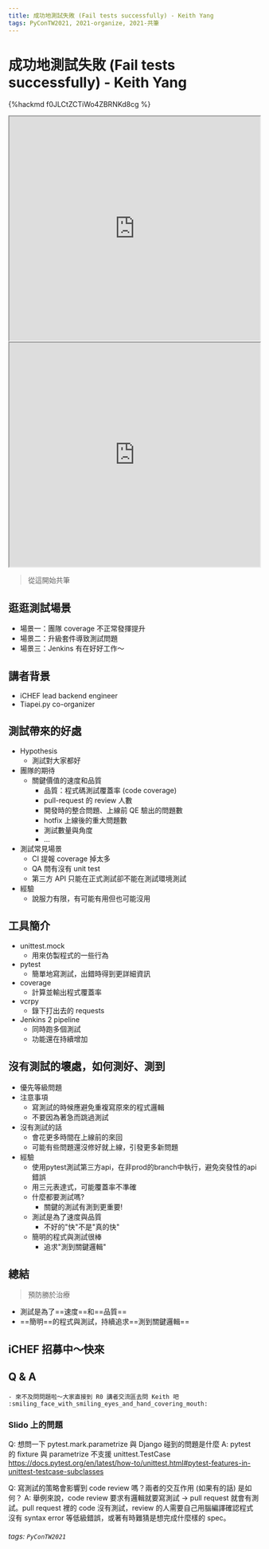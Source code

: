 ```yaml
---
title: 成功地測試失敗 (Fail tests successfully) - Keith Yang
tags: PyConTW2021, 2021-organize, 2021-共筆
---
```


# 成功地測試失敗 (Fail tests successfully) - Keith Yang

{%hackmd f0JLCtZCTiWo4ZBRNKd8cg %}

<iframe src="https://app.sli.do/event/9rgrmtht" height=450 width=100%></iframe>

<iframe src="https://wall.sli.do/event/9rgrmtht?section=b9378313-c568-4125-a089-deb25608cd6d" height=450 width=100%></iframe>

> 從這開始共筆

## 逛逛測試場景

- 場景一：團隊 coverage 不正常發揮提升
- 場景二：升級套件導致測試問題
- 場景三：Jenkins 有在好好工作～

## 講者背景

- iCHEF lead backend engineer
- Tiapei.py co-organizer

## 測試帶來的好處

- Hypothesis
    - 測試對大家都好
- 團隊的期待
    - 關鍵價值的速度和品質
        - 品質：程式碼測試覆蓋率 (code coverage)
        - pull-request 的 review 人數
        - 開發時的整合問題、上線前 QE 驗出的問題數
        - hotfix 上線後的重大問題數
        - 測試數量與角度
        - …
- 測試常見場景
    - CI 提報 coverage 掉太多
    - QA 問有沒有 unit test
    - 第三方 API 只能在正式測試卻不能在測試環境測試
- 經驗
    - 說服力有限，有可能有用但也可能沒用

## 工具簡介

- unittest.mock
    - 用來仿製程式的一些行為
- pytest
    - 簡單地寫測試，出錯時得到更詳細資訊
- coverage
    - 計算並輸出程式覆蓋率
- vcrpy
    - 錄下打出去的 requests
- Jenkins 2 pipeline
    - 同時跑多個測試
    - 功能還在持續增加

## 沒有測試的壞處，如何測好、測到

- 優先等級問題
- 注意事項
    - 寫測試的時候應避免重複寫原來的程式邏輯
    - 不要因為著急而跳過測試
- 沒有測試的話
    - 會花更多時間在上線前的來回
    - 可能有些問題還沒修好就上線，引發更多新問題
- 經驗
    - 使用pytest測試第三方api，在非prod的branch中執行，避免突發性的api錯誤
    - 用三元表達式，可能覆蓋率不準確
    - 什麼都要測試嗎?
        - 關鍵的測試有測到更重要!
    - 測試是為了速度與品質
        - 不好的"快"不是"真的快"
    - 簡明的程式與測試很棒
        - 追求"測到關鍵邏輯"

## 總結
> 預防勝於治療

- 測試是為了==速度==和==品質==
- ==簡明==的程式與測試，持續追求==測到關鍵邏輯==
    
## iCHEF 招募中～快來

## Q & A
    - 來不及問問題啦～大家直接到 R0 講者交流區去問 Keith 吧 :smiling_face_with_smiling_eyes_and_hand_covering_mouth: 

### Slido 上的問題

Q: 想問一下 pytest.mark.parametrize 與 Django 碰到的問題是什麼
A: pytest 的 fixture 與 parametrize 不支援 unittest.TestCase
https://docs.pytest.org/en/latest/how-to/unittest.html#pytest-features-in-unittest-testcase-subclasses

Q: 寫測試的策略會影響到 code review 嗎？兩者的交互作用 (如果有的話) 是如何？
A: 舉例來說，code review 要求有邏輯就要寫測試 -> pull request 就會有測試。pull request 裡的 code 沒有測試，review 的人需要自己用腦編譯確認程式沒有 syntax error 等低級錯誤，或著有時難猜是想完成什麼樣的 spec。

###### tags: `PyConTW2021`
